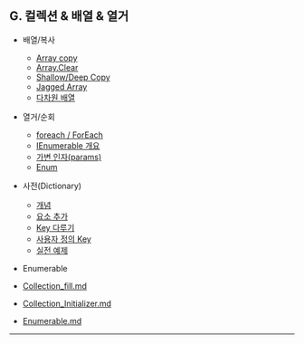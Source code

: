 ## G. 컬렉션 & 배열 & 열거
- 배열/복사
  - [Array copy](./01-Array_copy.md)
  - [Array.Clear](./02-ArrayClear.md)
  - [Shallow/Deep Copy](.03-ShallowDeepCopy.md)
  - [Jagged Array](./04-Jagged_Array.md)
  - [다차원 배열](./05-MultiDimensional_Arrays.md)
- 열거/순회
  - [foreach / ForEach](./06-ForEach.md)
  - [IEnumerable 개요](./07-Eumerable.md)
  - [가변 인자(params)](./08-VariableArgument.md)
  - [Enum](./09-Enum.md)
- 사전(Dictionary)
  - [개념](./10-Dictionary개념.md)
  - [요소 추가](./11-Dictionary요소추가.md)
  - [Key 다루기](./12-DictionaryKey.md)
  - [사용자 정의 Key](./13-Dictionary_사용자key.md)
  - [실전 예제](./14-Dictionary실전예.md)

- Enumerable
 - [Collection_fill.md](./15-Collection_fill.md)
 - [Collection_Initializer.md](./16-Collection_Initializer.md)
 - [Enumerable.md](./17-Enumerable.md)

---
